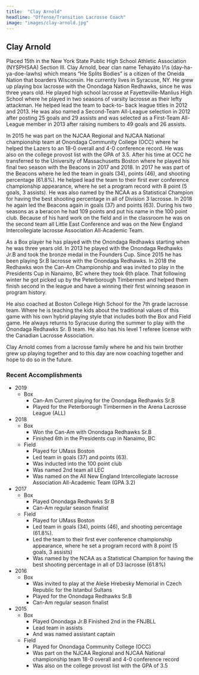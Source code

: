 ```yaml
---
title:  "Clay Arnold"
headline: "Offense/Transition Lacrosse Coach"
image: "images/clay-arnold.jpg"
---
```


## Clay Arnold  

Placed 15th in the New York State Public High School Athletic Association (NYSPHSAA) Section III. Clay Arnold, bear clan name Tehayáto ̇l/\\s (day-ha-ya-doe-lawhs) which means “He Splits Bodies” is a citizen of the Oneida Nation that boarders Wisconsin. He currently lives in Syracuse, NY. He grew up playing box lacrosse with the Onondaga Nation Redhawks, since he was three years old. He played high school lacrosse at Fayetteville-Manlius High School where he played in two seasons of varsity lacrosse as their lefty attackman. He helped lead the team to back-to- back league titles in 2012 and 2013. He was also named a Second-Team All-League selection in 2012 after posting 25 goals and 29 assists and was selected as a First-Team All-League member in 2013 after raising numbers to 49 goals and 26 assists.  

In 2015 he was part on the NJCAA Regional and NJCAA National championship team at Onondaga Community College (OCC) where he helped the Lazers to an 18-0 overall and 4-0 conference record. He was also on the college provost list with the GPA of 3.5. After his time at OCC he transferred to the University of Massachusetts Boston where he played his final two season with the Beacons in 2017 and 2018. In 2017 he was part of the Beacons where he led the team in goals (34), points (46), and shooting percentage (61.8%). He helped lead the team to their first ever conference championship appearance, where he set a program record with 8 point (5 goals, 3 assists). He was also named by the NCAA as a Statistical Champion for having the best shooting percentage in all of Division 3 lacrosse. In 2018 he again led the Beacons again in goals (37) and points (63). During his two seasons as a beracon he had 109 points and put his name in the 100 point club. Because of his hard work on the field and in the classroom he was on the second team all Little East Conference and was on the New England Intercollegiate lacrosse Association All-Academic Team.  

As a Box player he has played with the Onondaga Redhawks starting when he was three years old. In 2013 he played with the Onondaga Redhawks Jr.B and took the bronze medal in the Founders Cup. Since 2015 he has been playing Sr.B lacrosse with the Onondaga Redhawks. In 2018 the Redhawks won the Can-Am Championship and was invited to play in the Presidents Cup in Nanaimo, BC where they took 6th place. That following winter he got picked up by the Peterborough Timbermen and helped them finish second in the league and have a winning their first winning season in program history.  

He also coached at Boston College High School for the 7th grade lacrosse team. Where he is teaching the kids about the traditional values of this game with his own hybrid playing style that includes both the Box and Field game. He always returns to Syracuse during the summer to play with the Onondaga Redhawks Sr. B team. He also has his level 1 referee license with the Canadian Lacrosse Association.  

Clay Arnold comes from a lacrosse family where he and his twin brother grew up playing together and to this day are now coaching together and hope to do so in the future.  

### Recent Accomplishments
- 2019
  -	Box
    - Can-Am Current playing for the Onondaga Redhawks Sr.B
    - Played for the Peterborough Timbermen in the Arena Lacrosse League (ALL)
- 2018
  -	Box
    - Won the Can-Am with Onondaga Redhawks Sr.B
    - Finished 6th in the Presidents cup in Nanaimo, BC
  -	Field
    - Played for UMass Boston
    - Led team in goals (37) and points (63).
    - Was inducted into the 100 point club
    - Was named 2nd team all LEC
    - Was named on the All New England Intercollegiate lacrosse Association All-Academic Team (GPA 3.2)
- 2017
  -	Box
    - Played Onondaga Redhawks Sr.B
    - Can-Am regular season finalist
  -	Field
    - Played for UMass Boston
    - Led team in goals (34), points (46), and shooting percentage (61.8%).
    - Led the team to their first ever conference championship appearance, where he set a program record with 8 point (5 goals, 3 assists)
    - Was named by the NCAA as a Statistical Champion for having the best shooting percentage in all of D3 lacrosse (61.8%)
- 2016
  -	Box
    - Was invited to play at the Aleše Hrebesky Memorial in Czech Republic for the Istanbul Sultans
    - Played for the Onondaga Redhawks Sr.B
    - Can-Am regular season finalist
- 2015
  -	Box
    - Played Onondaga Jr.B Finished 2nd in the FNJBLL
    - Lead team in assists
    - And was named assistant captain
  -	Field
    - Played for Onondaga Community College (OCC)
    - Was part on the NJCAA Regional and NJCAA National championship team 18-0 overall and 4-0 conference record
    - Was also on the college provost list with the GPA of 3.5
